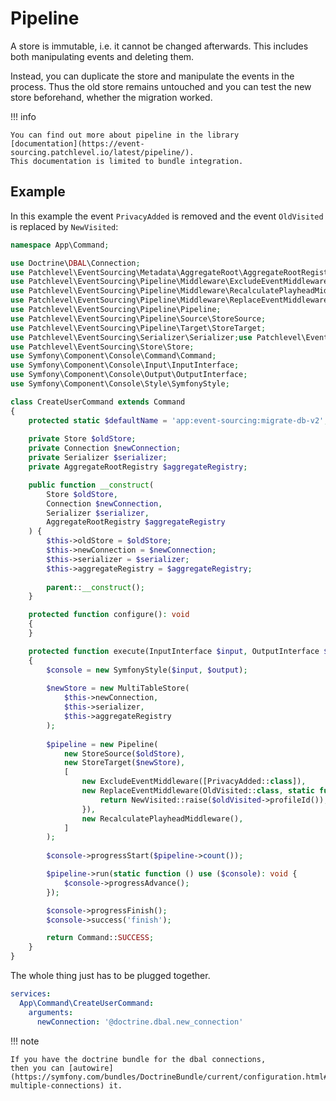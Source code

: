 # Pipeline

A store is immutable, i.e. it cannot be changed afterwards. This includes both manipulating events and deleting them.

Instead, you can duplicate the store and manipulate the events in the process. Thus the old store remains untouched and
you can test the new store beforehand, whether the migration worked.

!!! info

    You can find out more about pipeline in the library 
    [documentation](https://event-sourcing.patchlevel.io/latest/pipeline/). 
    This documentation is limited to bundle integration.

## Example

In this example the event `PrivacyAdded` is removed and the event `OldVisited` is replaced by `NewVisited`:

```php
namespace App\Command;

use Doctrine\DBAL\Connection;
use Patchlevel\EventSourcing\Metadata\AggregateRoot\AggregateRootRegistry;
use Patchlevel\EventSourcing\Pipeline\Middleware\ExcludeEventMiddleware;
use Patchlevel\EventSourcing\Pipeline\Middleware\RecalculatePlayheadMiddleware;
use Patchlevel\EventSourcing\Pipeline\Middleware\ReplaceEventMiddleware;
use Patchlevel\EventSourcing\Pipeline\Pipeline;
use Patchlevel\EventSourcing\Pipeline\Source\StoreSource;
use Patchlevel\EventSourcing\Pipeline\Target\StoreTarget;
use Patchlevel\EventSourcing\Serializer\Serializer;use Patchlevel\EventSourcing\Store\MultiTableStore;
use Patchlevel\EventSourcing\Store\Store;
use Symfony\Component\Console\Command\Command;
use Symfony\Component\Console\Input\InputInterface;
use Symfony\Component\Console\Output\OutputInterface;
use Symfony\Component\Console\Style\SymfonyStyle;

class CreateUserCommand extends Command
{
    protected static $defaultName = 'app:event-sourcing:migrate-db-v2';
    
    private Store $oldStore;
    private Connection $newConnection;
    private Serializer $serializer;
    private AggregateRootRegistry $aggregateRegistry;

    public function __construct(
        Store $oldStore, 
        Connection $newConnection,
        Serializer $serializer,
        AggregateRootRegistry $aggregateRegistry
    ) {
        $this->oldStore = $oldStore;
        $this->newConnection = $newConnection;
        $this->serializer = $serializer;
        $this->aggregateRegistry = $aggregateRegistry;
    
        parent::__construct();
    }

    protected function configure(): void
    {
    }

    protected function execute(InputInterface $input, OutputInterface $output): int
    {
        $console = new SymfonyStyle($input, $output);
        
        $newStore = new MultiTableStore(
            $this->newConnection, 
            $this->serializer,
            $this->aggregateRegistry
        );
    
        $pipeline = new Pipeline(
            new StoreSource($oldStore),
            new StoreTarget($newStore),
            [
                new ExcludeEventMiddleware([PrivacyAdded::class]),
                new ReplaceEventMiddleware(OldVisited::class, static function (OldVisited $oldVisited) {
                    return NewVisited::raise($oldVisited->profileId());
                }),
                new RecalculatePlayheadMiddleware(),
            ]
        );
        
        $console->progressStart($pipeline->count());

        $pipeline->run(static function () use ($console): void {
            $console->progressAdvance();
        });

        $console->progressFinish();
        $console->success('finish');

        return Command::SUCCESS;
    }
}
```

The whole thing just has to be plugged together.

```yaml
services:
  App\Command\CreateUserCommand:
    arguments:
      newConnection: '@doctrine.dbal.new_connection'
```

!!! note

    If you have the doctrine bundle for the dbal connections, 
    then you can [autowire](https://symfony.com/bundles/DoctrineBundle/current/configuration.html#autowiring-multiple-connections) it.
